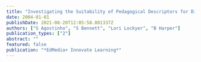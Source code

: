 ```yaml
---
title: "Investigating the Suitability of Pedagogical Descriptors for Digital Learning Resources"
date: 2004-01-01
publishDate: 2021-08-20T12:05:58.801337Z
authors: ["S Agostinho", "S Bennett", "Lori Lockyer", "B Harper"]
publication_types: ["2"]
abstract: ""
featured: false
publication: "*EdMedia+ Innovate Learning*"
---
```


